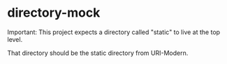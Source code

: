 # directory-mock

Important:  This project expects a directory called "static" to live at the top level.

That directory should be the static directory from URI-Modern.

